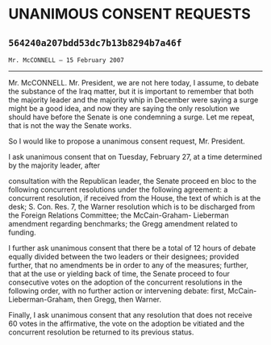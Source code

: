 # UNANIMOUS CONSENT REQUESTS
## `564240a207bdd53dc7b13b8294b7a46f`
`Mr. McCONNELL — 15 February 2007`

---


Mr. McCONNELL. Mr. President, we are not here today, I assume, to 
debate the substance of the Iraq matter, but it is important to 
remember that both the majority leader and the majority whip in 
December were saying a surge might be a good idea, and now they are 
saying the only resolution we should have before the Senate is one 
condemning a surge. Let me repeat, that is not the way the Senate 
works.

So I would like to propose a unanimous consent request, Mr. 
President.

I ask unanimous consent that on Tuesday, February 27, at a time 
determined by the majority leader, after


consultation with the Republican leader, the Senate proceed en bloc to 
the following concurrent resolutions under the following agreement: a 
concurrent resolution, if received from the House, the text of which is 
at the desk; S. Con. Res. 7, the Warner resolution which is to be 
discharged from the Foreign Relations Committee; the McCain-Graham-
Lieberman amendment regarding benchmarks; the Gregg amendment related 
to funding.

I further ask unanimous consent that there be a total of 12 hours of 
debate equally divided between the two leaders or their designees; 
provided further, that no amendments be in order to any of the 
measures; further, that at the use or yielding back of time, the Senate 
proceed to four consecutive votes on the adoption of the concurrent 
resolutions in the following order, with no further action or 
intervening debate: first, McCain-Lieberman-Graham, then Gregg, then 
Warner.

Finally, I ask unanimous consent that any resolution that does not 
receive 60 votes in the affirmative, the vote on the adoption be 
vitiated and the concurrent resolution be returned to its previous 
status.